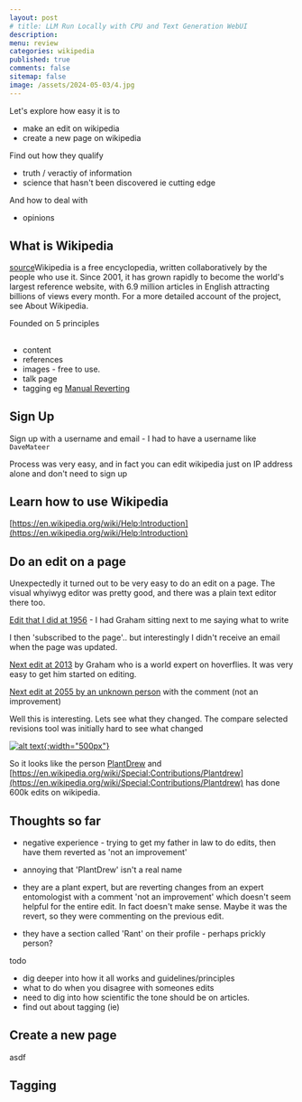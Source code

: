 ```yaml
---
layout: post
# title: LLM Run Locally with CPU and Text Generation WebUI 
description: 
menu: review
categories: wikipedia 
published: true 
comments: false     
sitemap: false
image: /assets/2024-05-03/4.jpg
---
```


Let's explore how easy it is to

- make an edit on wikipedia
- create a new page on wikipedia

Find out how they qualify

- truth / veractiy of information
- science that hasn't been discovered ie cutting edge

And how to deal with

- opinions

## What is Wikipedia

[source](https://en.wikipedia.org/wiki/Help:Introduction_to_Wikipedia )Wikipedia is a free encyclopedia, written collaboratively by the people who use it. Since 2001, it has grown rapidly to become the world's largest reference website, with 6.9 million articles in English attracting billions of views every month. For a more detailed account of the project, see About Wikipedia.

Founded on 5 principles

##

- content
- references
- images - free to use.
- talk page
- tagging eg [Manual Reverting](https://en.wikipedia.org/wiki/Help:Reverting#Manual_reverting)



## Sign Up

Sign up with a username and email - I had to have a username like `DaveMateer`

Process was very easy, and in fact you can edit wikipedia just on IP address alone and don't need to sign up

## Learn how to use Wikipedia

[https://en.wikipedia.org/wiki/Help:Introduction](https://en.wikipedia.org/wiki/Help:Introduction)

## Do an edit on a page

Unexpectedly it turned out to be very easy to do an edit on a page. The visual whyiwyg editor was pretty good, and there was a plain text editor there too.

[Edit that I did at 1956](https://en.wikipedia.org/w/index.php?title=Rat-tailed_maggot&oldid=1237642615) - I had Graham sitting next to me saying what to write

I then 'subscribed to the page'.. but interestingly I didn't receive an email when the page was updated.


[Next edit at 2013](https://en.wikipedia.org/w/index.php?title=Rat-tailed_maggot&oldid=1237645561) by Graham who is a world expert on hoverflies. It was very easy to get him started on editing.


[Next edit at 2055 by an unknown person](https://en.wikipedia.org/w/index.php?title=Rat-tailed_maggot&oldid=1237653825) with the comment (not an improvement)

Well this is interesting. Lets see what they changed. The compare selected revisions tool was initially hard to see what changed

[![alt text](/assets/2024-07-23/31.jpg "email"){:width="500px"}](/assets/2024-07-31/1.jpg)

So it looks like the person [PlantDrew](https://en.wikipedia.org/wiki/User:Plantdrew) and [https://en.wikipedia.org/wiki/Special:Contributions/Plantdrew](https://en.wikipedia.org/wiki/Special:Contributions/Plantdrew) has done 600k edits on wikipedia.

## Thoughts so far

- negative experience - trying to get my father in law to do edits, then have them reverted as 'not an improvement'

- annoying that 'PlantDrew' isn't a real name

- they are a plant expert, but are reverting changes from an expert entomologist with a comment 'not an improvement' which doesn't seem helpful for the entire edit. In fact doesn't make sense. Maybe it was the revert, so they were commenting on the previous edit.

- they have a section called 'Rant' on their profile - perhaps prickly person? 

todo

- dig deeper into how it all works and guidelines/principles
- what to do when you disagree with someones edits
- need to dig into how scientific the tone should be on articles.
- find out about tagging (ie)


## Create a new page
asdf


## Tagging
